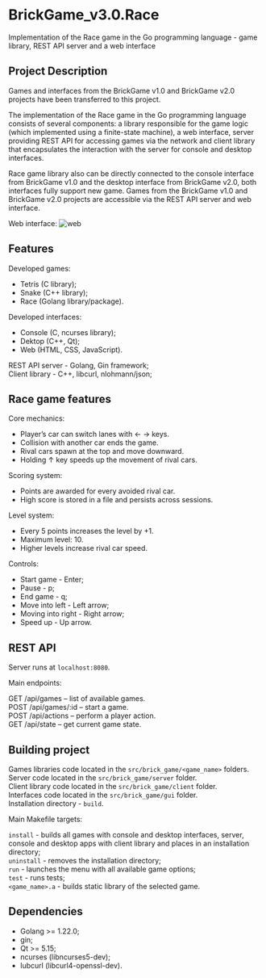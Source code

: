# BrickGame_v3.0.Race

Implementation of the Race game in the Go programming language - game library, REST API server and a web interface

## Project Description

Games and interfaces from the BrickGame v1.0 and BrickGame v2.0 projects have been transferred to this project.

The implementation of the Race game in the Go programming language consists of several components: a library responsible for the game logic (which implemented using a finite-state machine), a web interface, server providing REST API for accessing games via the network and client library that encapsulates the interaction with the server for console and desktop interfaces.

Race game library also can be directly connected to the console interface from BrickGame v1.0 and the desktop interface from BrickGame v2.0, both interfaces fully support new game. Games from the BrickGame v1.0 and BrickGame v2.0 projects are accessible via the REST API server and web interface.

Web interface:
![web](images/brick_game_web.gif)  

## Features

Developed games:

- Tetris (C library);
- Snake (C++ library);
- Race (Golang library/package).

Developed interfaces:

- Console (C, ncurses library);
- Dektop (C++, Qt);
- Web (HTML, CSS, JavaScript).

REST API server - Golang, Gin framework;  
Client library - C++, libcurl, nlohmann/json;

## Race game features

Core mechanics:

- Player’s car can switch lanes with ← → keys.
- Collision with another car ends the game.
- Rival cars spawn at the top and move downward.
- Holding ↑ key speeds up the movement of rival cars.

Scoring system:

- Points are awarded for every avoided rival car.
- High score is stored in a file and persists across sessions.

Level system:

- Every 5 points increases the level by +1.
- Maximum level: 10.
- Higher levels increase rival car speed.

Controls:

- Start game - Enter;
- Pause - p;
- End game - q;
- Move into left - Left arrow;
- Moving into right - Right arrow;
- Speed up - Up arrow.

## REST API

Server runs at `localhost:8080`.

Main endpoints:

GET /api/games – list of available games.  
POST /api/games/:id – start a game.  
POST /api/actions – perform a player action.  
GET /api/state – get current game state.  

## Building project

Games libraries code located in the `src/brick_game/<game_name>` folders.  
Server code located in the `src/brick_game/server` folder.  
Client library code located in the `src/brick_game/client` folder.  
Interfaces code located in the `src/brick_game/gui` folder.  
Installation directory - `build`.

Main Makefile targets:

`install` - builds all games with console and desktop interfaces, server, console and desktop apps with client library and places in an installation directory;  
`uninstall` - removes the installation directory;  
`run` - launches the menu with all available game options;  
`test` - runs tests;  
`<game_name>.a` - builds static library of the selected game.

## Dependencies

- Golang >= 1.22.0;
- gin;
- Qt >= 5.15;
- ncurses (libncurses5-dev);
- lubcurl (libcurl4-openssl-dev).
